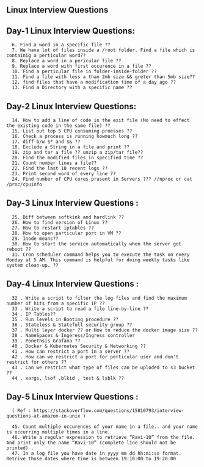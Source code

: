 ## Linux Interview Questions


Day-1 Linux Interview Questions:
---------------------------------

      6. Find a word in a specific file ??
      7. We have lot of files inside a /root folder. Find a file which is containig a perticular word??
      8. Replace a word in a pericular file ??
      9. Replace a word with first occurence in a file ??
      10. Find a perticular file in folder-inside-folder ??
      11. Find a file with less a than 2mb size && greter than 5mb size??
      12. find files that have a modification time of a day ago ??
      13. Find a Directory with a specific name ??

Day-2 Linux Interview Questions:
----------------------------------

      14. How to add a line of code in the exit file (No need to effect the existing code in the same file) ?? 
      15. List out top 5 CPU consuming proesses ??
      16. Check a process is running howmuch long ??
      17. diff b/w $* and $& ??
      18. Exclude a String in a file and print ??
      19. zip and tar a file ?? unzip a zip/tar file??
      20. Find the modified files in specified time ??
      21. Count number lines a file??
      22. Find the last 10 recent logs ??
      23. Print second word of every line ??
      24. Find number of CPU cores prasent in Servers ??? //nproc or cat /proc/cpuinfo
      
Day-3 Linux Interview Questions : 
-------------------------------------

      25. Diff between softkink and hardlink ??
      26. How to find version of Linux ??
      27. How to restart iptables ??
      28. How to open particular port in VM ??
      29. Inode means??
      30. How to start the service automatically when the server got reboot ??
      31. Cron scheduler command helps you to execute the task on every Monday at 5 AM. This command is helpful for doing weekly tasks like system clean-up. ??

Day-4 Linux Interview Questions :
---------------------------------------

      32 . Write a script to filter the log files and find the maximum number of hits from a specific IP ??
      33 . Write a script to read a file line-by-line ??
      34 . IP Tables??
      35 . Run levels in Booting procedure ??
      36 . Stateless & Statefull security group ??
      37 . Multi leyer docker ?? or How to reduce the docker image size ??
      38 . NameSpaces & Ingeress/Ingress controller
      39 . Ponethsis Grafana ??
      40 . Docker & Kubernetes Security & Networking ??
      41 . How can restrict a port in a server ??
      42 . How can we restrict a port for perticular user and don't restrict for others ??
      43 . Can we restrict what type of files can be uploded to s3 bucket ??
      44 . xargs, lsof ,blkid , test & lsblk ??

Day-5 Linux Interview Questions :
---------------------------------------

      ( Ref : https://stackoverflow.com/questions/15810793/interview-questions-at-amazon-in-unix )
      
      45. Count multiple occurences of your name in a file.. and your name is occurring multiple times in a line.
      46. Write a regular expression to retrieve “Ravi-10” from the file. And print only the name “Ravi-10” (complete line should not be printed) .
      47. In a log file you have date in yyyy mm dd hh:mi:ss format. Retrive those dates where time is between 19:10:00 to 19:20:00
      
      
